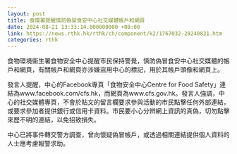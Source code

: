 ```yaml
---
layout: post
title: 食環署提醒慎防偽冒食安中心社交媒體帳戶和網頁
date: 2024-08-21 13:33:14.000000000 +08:00
link: https://news.rthk.hk/rthk/ch/component/k2/1767032-20240821.htm
categories: rthk
---
```


食物環境衞生署食物安全中心提醒市民保持警覺，慎防偽冒食安中心社交媒體的帳戶和網頁，有關帳戶和網頁亦涉嫌盜用中心的標記，用於其帳戶頭像和網頁上。

發言人提醒，中心的Facebook專頁「食物安全中心Centre for Food Safety」連結為www.facebook.com/cfs.hk，而網頁為www.cfs.gov.hk。發言人強調，中心的社交媒體專頁，不會於貼文的留言欄要求參與活動的市民點擊任何外部連結，或要求參加者提供銀行或信用卡資料。市民要小心分辨網上資訊的真偽，切勿點擊來歷不明的連結，以免招致損失。

中心已將事件轉交警方調查，曾向懷疑偽冒帳戶，或透過相關連結提供個人資料的人士應考慮報警求助。
